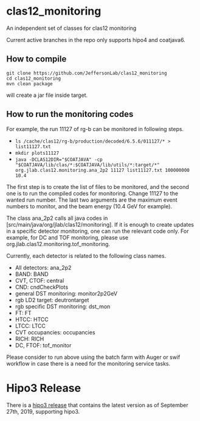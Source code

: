 # clas12_monitoring
An independent set of classes for clas12 monitoring

Current active branches in the repo only supports hipo4 and coatjava6.

## How to compile

```
git clone https://github.com/JeffersonLab/clas12_monitoring
cd clas12_monitoring
mvn clean package
```
will create a jar file inside target.

## How to run the monitoring codes

For example, the run 11127 of rg-b can be monitored in following steps.

- ```ls /cache/clas12/rg-b/production/decoded/6.5.6/011127/* > list11127.txt```
- ```mkdir plots11127```
- ```java -DCLAS12DIR="$COATJAVA" -cp "$COATJAVA/lib/clas/*:$COATJAVA/lib/utils/*:target/*" org.jlab.clas12.monitoring.ana_2p2 11127 list11127.txt 100000000 10.4```

The first step is to create the list of files to be monitored, and the second one is to run the compiled codes for monitoring. Change 11127 to the wanted run number. The last two arguments are the maximum event numbers to monitor, and the beam energy (10.4 GeV for example).

The class ana_2p2 calls all java codes in [src/main/java/org/jlab/clas12/monitoring]. If it is enough to create updates in a specific detector monitoring, one can run the relevant code only. For example, for DC and TOF monitoring, please use org.jlab.clas12.monitoring.tof_monitoring.

Currently, each detector is related to the following class names.

- All detectors: ana_2p2
- BAND: BAND
- CVT, CTOF: central
- CND: cndCheckPlots
- general DST monitoring: monitor2p2GeV
- rgb LD2 target: deutrontarget
- rgb specific DST monitoring: dst_mon
- FT: FT
- HTCC: HTCC
- LTCC: LTCC
- CVT occupancies: occupancies
- RICH: RICH
- DC, FTOF: tof_monitor

Please consider to run above using the batch farm with Auger or swif workflow in case there is a need for the monitoring service tasks.

# Hipo3 Release
There is a [hipo3 release](https://github.com/JeffersonLab/clas12_monitoring/releases/tag/hipo3)
that contains the latest version as of September 27th, 2019, supporting hipo3.
